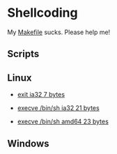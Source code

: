 # Shellcoding

My [Makefile](./linux/sh/Makefile) sucks. Please help me!

## Scripts



## Linux

- [exit ia32 7 bytes](./linux/exit/expert.s)

- [execve /bin/sh ia32 21 bytes](./linux/sh/push.s)

- [execve /bin/sh amd64 23 bytes](./linux/sh/push64.s)

## Windows
